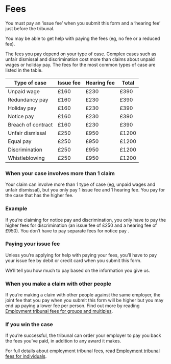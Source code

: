 # Fees

You must pay an ‘issue fee’ when you submit this form and a ‘hearing fee’ just before the tribunal.
 
You may be able to get help with paying the fees (eg, no fee or a reduced fee).
 
The fees you pay depend on your type of case. Complex cases such as unfair dismissal and discrimination cost more than claims about unpaid wages or holiday pay. The fees  for the most common types of case are listed in the table.

|Type of case|Issue fee|Hearing fee|Total|
|------------|---------|-----------|-----|
|Unpaid wage|£160|£230|£390|
|Redundancy pay|£160|£230|£390|
|Holiday pay|£160|£230|£390|
|Notice pay|£160|£230|£390|
|Breach of contract|£160|£230|£390|
|Unfair dismissal|£250|£950|£1200|
|Equal pay|£250|£950|£1200|
|Discrimination|£250|£950|£1200|
|Whistleblowing|£250|£950|£1200|

### When your case involves more than 1 claim
 
Your claim can involve more than 1 type of case (eg, unpaid wages and unfair dismissal), but you only pay 1 issue fee and 1 hearing fee. You pay for the case that has the higher fee.
 
### Example
If you’re claiming for notice pay and discrimination, you only have to pay the higher fees for discrimination (an issue fee of £250 and a hearing fee of £950). You don’t have to pay separate fees for notice pay .
 
### Paying your issue fee
 
Unless you’re applying for help with paying your fees, you’ll have to pay your issue fee by debit or credit card when you submit this form.
 
We’ll tell you how much to pay based on the information you give us.

### When you make a claim with other people
 
If you’re making a claim with other people against the same employer, the joint fee that you pay when you submit this form will be higher but you may end up paying a lower fee per person. Find out more by reading [Employment tribunal fees for groups and multiples](https://www.gov.uk/government/uploads/system/uploads/attachment_data/file/254327/T436_1113.pdf).
 
### If you win the case
 
If you’re successful, the tribunal can order your employer to pay you back the fees you’ve paid, in addition to any award it makes.
 
For full details about employment tribunal fees, read [Employment tribunal fees for individuals](https://www.gov.uk/government/uploads/system/uploads/attachment_data/file/254326/T435_1113.pdf).